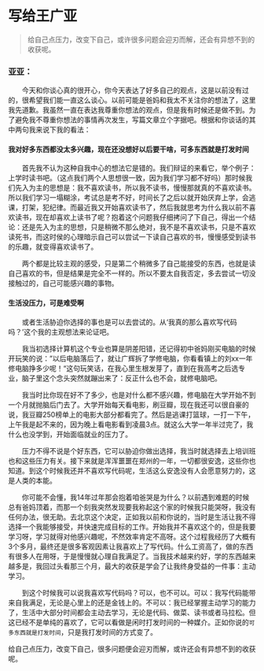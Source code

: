 # 写给王广亚

> 给自己点压力，改变下自己，或许很多问题会迎刃而解，还会有异想不到的收获呢。

### 亚亚：

&emsp;&emsp;今天和你谈心真的很开心，你今天表达了好多自己的观点，这是以前没有过的，很希望我们能一直这么谈心。以前可能是爸妈和我太不关注你的想法了，这里我先道歉。我虽然一直在表达我尊重你想法的观点，但是我有时候还是做不到。为了避免我不尊重你想法的事情再次发生，写篇文章立个字据吧。根据和你谈话的其中两句我来说下我的看法：

#### 我对好多东西都没太多兴趣，现在还没想好以后要干啥，可多东西就是打发时间

&emsp;&emsp;首先我不认为这种自我中心的想法它是错的。我们辩证的来看它，举个例子：
上学时读书吧。（这点我们两个人思想很一致，因为我们学习都不好吗）那时候我们先入为主的思想是：我不喜欢读书，所以我不读书，慢慢那就真的不喜欢读书。所以我们学习一塌糊涂，考试总是考不好，时间长了之后以就开始厌弃上学，会逃课，打架，犯纪律。而最近我又开始喜欢读书了，然后我就思考为什么我以前不喜欢读书，现在却喜欢上读书了呢？抱着这个问题我仔细拷问了下自己，得出一个结论：还是先入为主的思想，只是稍微不那么绝对，我不是不喜欢读书，只是不喜欢读死书，而这时侯的心理暗示自己可以尝试一下读自己喜欢的书，慢慢感受到读书的乐趣，就变得喜欢读书了。

&emsp;&emsp;两个都是比较主观的感受，只是第二个稍微多了自己能接受的东西，也就是读自己喜欢的书，但是结果是完全不一样的。所以不要太自我否定，多去尝试一切没接触过的，自己可能感兴趣的事物。

#### 生活没压力，可是难受啊

&emsp;&emsp;或者生活胁迫你选择的事也是可以去尝试的。从‘我真的那么喜欢写代码吗？’这个我的主观想法来论证吧。

&emsp;&emsp;我当初选择计算机这个专业也算是阴差阳错，还记得初中爸妈刚买电脑的时候开玩笑的说：”以后电脑落后了，就让广辉拆了学修电脑，你看看镇上的刘xx一年修电脑挣多少呢！“这句玩笑话，在我心里生根发芽了，直到在我高考之后选专业，脑子里这个念头突然就蹦出来了：反正什么也不会，就修电脑吧。

&emsp;&emsp;我当时比你现在好不了多少，也是对什么都不感兴趣，修电脑在大学开始不到一个月就抛脑后门去了。大学开始每天看电影，刷豆瓣，现在我还可以很自豪的说，我豆瓣250榜单上的电影大部分都看完了。然后是逃课打篮球，一打一下午，上午我是起不来的，因为晚上看电影看到凌晨3点。就这么大学一年半过完了，我什么也没学到，开始面临就业的压力了。

&emsp;&emsp;压力不得不说是个好东西，它可以胁迫你做出选择，我当时就选择去上培训班也和这些压力有关。接下来就是浑浑噩噩在郑州的一年，一切都很安逸，这些你也知道。到这个时候我还并不喜欢写代码呢，生活这么安逸没有人会愿意努力的，这是人类的本能。

&emsp;&emsp;你可能不会懂，我14年过年那会抱着咱爸哭是为什么？以前遇到难题的时候总有爸妈顶着，而那一个刻我突然发现要我称起这个家的时候我只能哭呀，我没有任何办法，很无助。去北京这个决定，正如我以前和你说的，当时是生活让我不得选择一个我能够接受，并快速完成目标的工作。开始我并不喜欢这个的，但是我要学习呀，学习就得对他感兴趣呢，不然效率肯定不高呀。这个过程我经历了大概有3个多月，最终还是很多客观因素让我喜欢上了写代码。什么工资高了，做的东西有很多人在用呀，于是慢慢就心理自我满足了。当我技术越来约好，学的东西越来越多是，我回过头看那三个月，最大的收获是学会了让我终身受益的一件事：主动学习。

&emsp;&emsp;到这个时候我可以说我喜欢写代码吗？可以，也不可以。可以：我写代码能带来自我满足，无论是心里上的还是金钱上的。不可以：我已经掌握主动学习的能力了，生活中大部分时间都会主动去学习，无论是代码、做菜、读书或者马拉松。但这已经不是单纯的喜欢了，它可以看做是闲时打发时间的一种媒介。正如你说的`可多东西就是打发时间`，只是我打发时间的方式变了。


给自己点压力，改变下自己，很多问题便会迎刃而解，或许还会有异想不到的收获呢。






